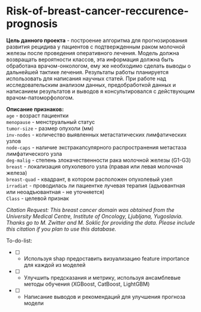 # Risk-of-breast-cancer-reccurence-prognosis

**Цель данного проекта** - построение алгоритма для прогнозирования развития рецидива у пациентов с подтвержденным раком молочной железы после проведения оперативного лечения. Модель должна возвращать вероятности классов, эта информация должна быть обработана врачом-онкологом, ему же необходимо сделать выводы о дальнейшей тактике лечения. Результаты работы планируется использовать для написания научных статей.
При работе над исследовательским анализом данных, предобработкой данных и написанием результатов и выводов я консультировался с действующим врачом-патоморфологом.

**Описание признаков:**   
`age` - возраст пациентки   
`menopause` - менструальный статус   
`tumor-size` - размер опухоли (мм)   
`inv-nodes` - количество выявленных метастатических лимфатических узлов   
`node-caps` - наличие экстракапсулярного распространения метастаза лимфатического узла   
`deg-malig` - степень злокачественности рака молочной железы (G1-G3)   
`breast` - локализация опухолевого узла (правая или левая молочная железа)   
`breast-quad` - квадрант, в котором расположен опухолевый узел   
`irradiat` - проводилась ли пациентке лучевая терапия (адъювантная или неоадъювантная - не уточняется)   
`Class` - целевой признак   

*Citation Request: This breast cancer domain was obtained from the University Medical Centre, Institute of Oncology, Ljubljana, Yugoslavia. Thanks go to M. Zwitter and M. Soklic for providing the data. Please include this citation if you plan to use this database.*

To-do-list:
- [ ] - Используя shap предоставить визуализацию feature importance для каждой из моделей 
- [ ] - Улучшить предсказания и метрику, используя ансамблевые методы обучения (XGBoost, CatBoost, LightGBM)
- [ ] - Написание выводов и рекомендаций для улучшения прогноза модели
